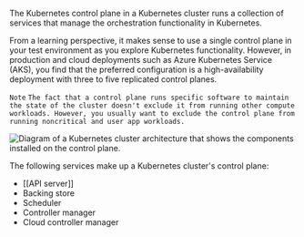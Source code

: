 The Kubernetes control plane in a Kubernetes cluster runs a collection of services that manage the orchestration functionality in Kubernetes.

From a learning perspective, it makes sense to use a single control plane in your test environment as you explore Kubernetes functionality. However, in production and cloud deployments such as Azure Kubernetes Service (AKS), you find that the preferred configuration is a high-availability deployment with three to five replicated control planes.

`Note`
`The fact that a control plane runs specific software to maintain the state of the cluster doesn't exclude it from running other compute workloads. However, you usually want to exclude the control plane from running noncritical and user app workloads.`

![Diagram of a Kubernetes cluster architecture that shows the components installed on the control plane.](https://learn.microsoft.com/en-us/training/modules/intro-to-kubernetes/media/3-cluster-architecture-master.svg)

The following services make up a Kubernetes cluster's control plane:
- [[API server]]
- Backing store
- Scheduler
- Controller manager
- Cloud controller manager